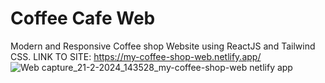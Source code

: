 # Coffee Cafe Web
Modern and Responsive Coffee shop Website using ReactJS and Tailwind CSS.
LINK TO SITE: https://my-coffee-shop-web.netlify.app/
![Web capture_21-2-2024_143528_my-coffee-shop-web netlify app](https://github.com/pazj/my-coffeeshop-web/assets/82159946/bdfacba2-5a16-4a16-bac1-80bd24bc251b)
